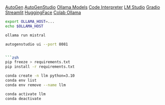 [AutoGen](https://microsoft.github.io/autogen/docs/Getting-Started)
[AutoGenStudio](https://microsoft.github.io/autogen/blog/2023/12/01/AutoGenStudio/)
[Ollama Models](https://ollama.ai/library)
[Code Interpreter](https://github.com/KillianLucas/open-interpreter)
[LM Studio](https://lmstudio.ai/)
[Gradio](https://www.gradio.app/)
[Streamlit](https://streamlit.io/)
[HuggingFace](https://huggingface.co/transformers/)
[Colab Ollama](https://colab.research.google.com/drive/1f2qELQboeqr1zPaOABe0WX0_YLbN_KJm#scrollTo=5YzWGOv-0k7s)

```zsh
export OLLAMA_HOST=...
echo $OLLAMA_HOST

ollama run mistral
```

````zsh
autogenstudio ui --port 8081


```zsh
pip freeze > requirements.txt
pip install -r requirements.txt
````

```zsh
conda create -n llm python=3.10
conda env list
conda env remove --name llm

conda activate llm
conda deactivate
```
